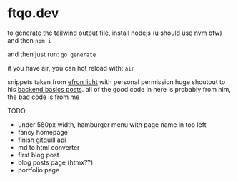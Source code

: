 # ftqo.dev

to generate the tailwind output file, install nodejs (u should use nvm btw) and then
`npm i`

and then just run:
`go generate`

if you have air, you can hot reload with:
`air`

snippets taken from [efron licht](https://gitlab.com/efronlicht/blog) with personal permission
huge shoutout to his [backend basics posts](https://eblog.fly.dev/backendbasics.html). 
all of the good code in here is probably from him, the bad code is from me

TODO
- under 580px width, hamburger menu with page name in top left
- fancy homepage
- finish gitquill api
- md to html converter
- first blog post
- blog posts page (htmx??)
- portfolio page
